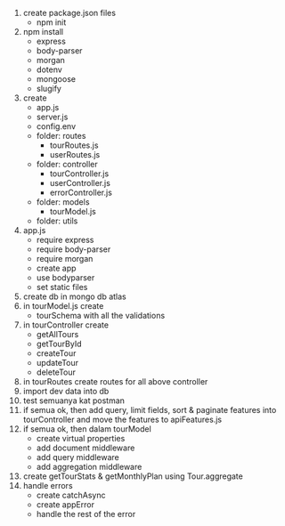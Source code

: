 1. create package.json files
	- npm init
2. npm install
	- express
	- body-parser
	- morgan
	- dotenv
	- mongoose
	- slugify
3. create
	- app.js
	- server.js
	- config.env
	- folder: routes
		- tourRoutes.js
		- userRoutes.js
	- folder: controller
		- tourController.js
		- userController.js
		- errorController.js
	- folder: models
		- tourModel.js
	- folder: utils
4. app.js
	- require express
	- require body-parser
	- require morgan
	- create app
	- use bodyparser
	- set static files
5. create db in mongo db atlas
6. in tourModel.js create 
	- tourSchema with all the validations
7. in tourController create
	- getAllTours
	- getTourById
	- createTour
	- updateTour
	- deleteTour
8. in tourRoutes create routes for all above controller
9. import dev data into db
10. test semuanya kat postman
11. if semua ok, then add query, limit fields, sort & paginate features into tourController and move the features to apiFeatures.js
12. if semua ok, then dalam tourModel
	- create virtual properties
	- add document middleware
	- add query middleware
	- add aggregation middleware
13. create getTourStats & getMonthlyPlan using Tour.aggregate
14. handle errors
	- create catchAsync
	- create appError
	- handle the rest of the error



	
